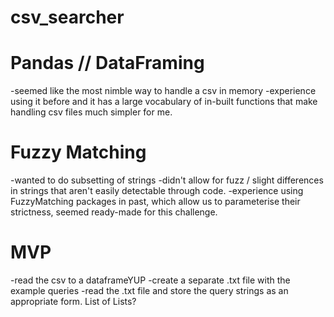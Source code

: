 # csv_searcher

# Pandas // DataFraming
-seemed like the most nimble way to handle a csv in memory
-experience using it before and it has a large vocabulary of in-built functions
  that make handling csv files much simpler for me.

# Fuzzy Matching
-wanted to do subsetting of strings
-didn't allow for fuzz / slight differences in strings that aren't easily
  detectable through code.
-experience using FuzzyMatching packages in past, which allow us to parameterise
  their strictness, seemed ready-made for this challenge.

# MVP
-read the csv to a dataframeYUP
-create a separate .txt file with the example queries
-read the .txt file and store the query strings as an appropriate form. List of
  Lists?
